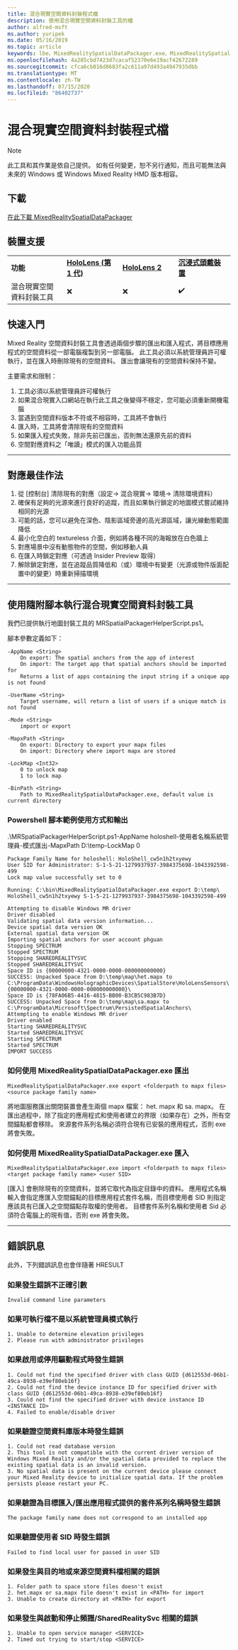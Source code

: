 ```yaml
---
title: 混合現實空間資料封裝程式檔
description: 使用混合現實空間資料封裝工具的檔
author: alfred-msft
ms.author: yuripek
ms.date: 05/16/2019
ms.topic: article
keywords: lbe、MixedRealitySpatialDataPackager.exe、MixedRealitySpatialDataPackager
ms.openlocfilehash: 4a285cbd7423d7cacaf52370e6e19acf42672289
ms.sourcegitcommit: cfca6cb016d8683fa2c611a97d493a4947935dbb
ms.translationtype: MT
ms.contentlocale: zh-TW
ms.lasthandoff: 07/15/2020
ms.locfileid: "86402737"
---
```

# <a name="mixed-reality-spatial-data-packager-documentation"></a>混合現實空間資料封裝程式檔

>[!NOTE]
> 此工具和其作業是依自己提供。 如有任何變更，恕不另行通知，而且可能無法與未來的 Windows 或 Windows Mixed Reality HMD 版本相容。

## <a name="download"></a>下載
 [在此下載 MixedRealitySpatialDataPackager](https://download.microsoft.com/download/A/1/2/A12B8A90-B3F7-4ED9-A4BB-D59DDCDAA125/MixedRealitySpatialDataPackager.zip)

## <a name="device-support"></a>裝置支援

<table>
    <colgroup>
    <col width="25%" />
    <col width="25%" />
    <col width="25%" />
    <col width="25%" />
    </colgroup>
    <tr>
        <td><strong>功能</strong></td>
        <td><a href="hololens-hardware-details.md"><strong>HoloLens (第 1 代)</strong></a></td>
        <td><a href="https://docs.microsoft.com/hololens/hololens2-hardware"><strong>HoloLens 2</strong></td>
        <td><a href="immersive-headset-hardware-details.md"><strong>沉浸式頭戴裝置</strong></a></td>
    </tr>
     <tr>
        <td>混合現實空間資料封裝工具</td>
        <td>❌</td>
        <td>❌</td>
        <td>✔️</td>
    </tr>
</table>

## <a name="quickstart"></a>快速入門

Mixed Reality 空間資料封裝工具會透過兩個步驟的匯出和匯入程式，將目標應用程式的空間資料從一部電腦複製到另一部電腦。 此工具必須以系統管理員許可權執行，並在匯入時刪除現有的空間資料。 匯出會讓現有的空間資料保持不變。

主要需求和限制：

1. 工具必須以系統管理員許可權執行 
2. 如果混合現實入口網站在執行此工具之後變得不穩定，您可能必須重新開機電腦
3. 當遇到空間資料版本不符或不相容時，工具將不會執行
4. 匯入時，工具將會清除現有的空間資料
5. 如果匯入程式失敗，除非先前已匯出，否則無法還原先前的資料
6. 空間對應資料之「唯讀」模式的匯入功能品質
***

## <a name="mapping-best-practices"></a>對應最佳作法

1. 從 [控制台] 清除現有的對應（設定-> 混合現實-> 環境-> 清除環境資料）
2. 確保有足夠的光源來進行良好的追蹤，而且如果執行鎖定的地圖模式嘗試維持相同的光源
3. 可能的話，您可以避免在深色、陰影區域旁邊的高光源區域，讓光線動態範圍降低
4. 最小化空白的 textureless 介面，例如將各種不同的海報放在白色牆上
5. 對應場景中沒有動態物件的空間，例如移動人員
6. 在匯入時鎖定對應（可透過 Insider Preview 取得）
7. 解除鎖定對應，並在追蹤品質降低和（或）環境中有變更（光源或物件版面配置中的變更）時重新掃描環境
***

## <a name="running-mixed-reality-spatial-data-packager-with-companion-script"></a>使用隨附腳本執行混合現實空間資料封裝工具

我們已提供執行地圖封裝工具的 MRSpatialPackagerHelperScript.ps1。 


腳本參數定義如下：

```
-AppName <String>
    On export: The spatial anchors from the app of interest
    On import: The target app that spatial anchors should be imported for
    Returns a list of apps containing the input string if a unique app is not found

-UserName <String>
    Target username, will return a list of users if a unique match is not found

-Mode <String>
    import or export

-MapxPath <String>
    On export: Directory to export your mapx files
    On import: Directory where import mapx are stored

-LockMap <Int32>
    0 to unlock map
    1 to lock map

-BinPath <String>
    Path to MixedRealitySpatialDataPackager.exe, default value is current directory
```

### <a name="powershell-script-example-usage-and-output"></a>Powershell 腳本範例使用方式和輸出

.\MRSpatialPackagerHelperScript.ps1-AppName holoshell-使用者名稱系統管理員-模式匯出-MapxPath D:\temp\-LockMap 0
```
Package Family Name for holoshell: HoloShell_cw5n1h2txyewy
User SID for Administrator: S-1-5-21-1279937937-3984375698-1043392598-499
Lock map value successfully set to 0

Running: C:\bin\MixedRealitySpatialDataPackager.exe export D:\temp\ HoloShell_cw5n1h2txyewy S-1-5-21-1279937937-3984375698-1043392598-499

Attempting to disable Windows MR driver
Driver disabled
Validating spatial data version information...
Device spatial data version OK
External spatial data version OK
Importing spatial anchors for user account phguan
Stopping SPECTRUM
Stopped SPECTRUM
Stopping SHAREDREALITYSVC
Stopped SHAREDREALITYSVC
Space ID is {00000000-4321-0000-0000-000000000000}
SUCCESS: Unpacked Space from D:\temp\map\het.mapx to
C:\ProgramData\WindowsHolographicDevices\SpatialStore\HoloLensSensors\{00000000-4321-0000-0000-000000000000}\
Space ID is {78FA06B5-4416-4815-BB00-B3CB5C983B7D}
SUCCESS: Unpacked Space from D:\temp\map\sa.mapx to
C:\ProgramData\Microsoft\Spectrum\PersistedSpatialAnchors\
Attempting to enable Windows MR driver
Driver enabled
Starting SHAREDREALITYSVC
Started SHAREDREALITYSVC
Starting SPECTRUM
Started SPECTRUM
IMPORT SUCCESS
```

### <a name="how-to-export-using-mixedrealityspatialdatapackagerexe"></a>如何使用 MixedRealitySpatialDataPackager.exe 匯出
```
MixedRealitySpatialDataPackager.exe export <folderpath to mapx files> <source package family name>    
```

將地圖服務匯出關閉裝置會產生兩個 mapx 檔案： het. mapx 和 sa. mapx。 在匯出過程中，除了指定的應用程式和使用者建立的界限（如果存在）之外，所有空間錨點都會移除。 來源套件系列名稱必須符合現有已安裝的應用程式，否則 exe 將會失敗。

### <a name="how-to-import-using-mixedrealityspatialdatapackagerexe"></a>如何使用 MixedRealitySpatialDataPackager.exe 匯入
```
MixedRealitySpatialDataPackager.exe import <folderpath to mapx files> <target package family name> <user SID>
```
[匯入] 會刪除現有的空間資料，並將它取代為指定目錄中的資料。 應用程式名稱輸入會指定應匯入空間錨點的目標應用程式套件名稱，而目標使用者 SID 則指定應該具有已匯入之空間錨點存取權的使用者。 目標套件系列名稱和使用者 Sid 必須符合電腦上的現有值，否則 exe 將會失敗。


***
## <a name="error-messages"></a>錯誤訊息
此外，下列錯誤訊息也會伴隨著 HRESULT

### <a name="if-there-was-an-error-invalid-arguments"></a>如果發生錯誤不正確引數
```
Invalid command line parameters
```

### <a name="if-the-executable-was-not-run-in-administrator-mode"></a>如果可執行檔不是以系統管理員模式執行
```
1. Unable to determine elevation privileges 
2. Please run with administrator privileges 
```

### <a name="if-there-was-an-error-enabling-or-disabling-the-driver"></a>如果啟用或停用驅動程式時發生錯誤
```
1. Could not find the specified driver with class GUID {d612553d-06b1-49ca-8938-e39ef80eb16f}
2. Could not find the device instance ID for specified driver with class GUID {d612553d-06b1-49ca-8938-e39ef80eb16f}
3. Could not find the specified driver with device instance ID <INSTANCE ID>
4. Failed to enable/disable driver
```

### <a name="if-there-was-an-error-validating-the-spatial-database-version"></a>如果驗證空間資料庫版本時發生錯誤
```
1. Could not read database version
2. This tool is not compatible with the current driver version of Windows Mixed Reality and/or the spatial data provided to replace the existing spatial data is an invalid version.
3. No spatial data is present on the current device please connect your Mixed Reality device to initialize spatial data. If the problem persists please restart your PC.
```

### <a name="if-there-was-an-error-validating-the-package-family-name-provided-for-target-importexport-app"></a>如果驗證為目標匯入/匯出應用程式提供的套件系列名稱時發生錯誤
```
The package family name does not correspond to an installed app
```

### <a name="if-there-was-an-error-validating-the-user-sid"></a>如果驗證使用者 SID 時發生錯誤
```
Failed to find local user for passed in user SID
```

### <a name="if-there-was-an-error-related-to-the-destination-or-source-spatial-data-files"></a>如果發生與目的地或來源空間資料檔相關的錯誤
```
1. Folder path to space store files doesn't exist 
2. het.mapx or sa.mapx file doesn't exist in <PATH> for import
3. Unable to create directory at <PATH> for export
```

### <a name="if-there-was-an-error-related-to-starting-and-stopping-spectrumsharedrealitysvc"></a>如果發生與啟動和停止頻譜/SharedRealitySvc 相關的錯誤
```
1. Unable to open service manager <SERVICE>
2. Timed out trying to start/stop <SERVICE>
```

